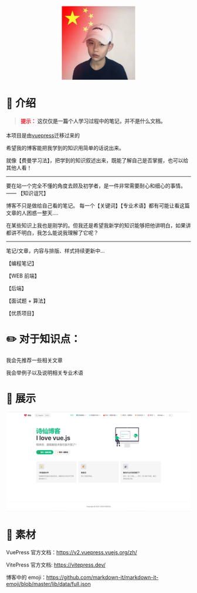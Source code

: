 <h1 width="30" height="30"></h1>
<p align="center">
<a target="_Blank" href="https://xiangyang666.gitee.io/vitepress/">
  <img width="200" height="200" src="./docs/public/images/logos.jpg" alt="在线预览地址" />
</a>
</p>

# 📖 介绍

> #### <span style="color:#ed1e2c;">提示：</span> 这仅仅是一篇个人学习过程中的笔记，并不是什么文档。

本项目是由[vuepress](https://xiangyang666.gitee.io/vuepress/)迁移过来的

希望我的博客能把我学到的知识用简单的话说出来。

就像【费曼学习法】，把学到的知识叙述出来，既能了解自己是否掌握，也可以给其他人看！

<hr />
要在站一个完全不懂的角度去顾及初学者，是一件非常需要耐心和细心的事情。 —— 【知识诅咒】

博客不只是做给自己看的笔记。
每一个【关键词】【专业术语】都有可能让看这篇文章的人困惑一整天....

在某些知识上我也是刚学的。但我还是希望我新学的知识能够把他讲明白，如果讲都讲不明白，我怎么能说我理解了它呢？

<hr />
笔记/文章，内容与排版、样式持续更新中...

【编程笔记】

【WEB 前端】

【后端】

【面试题 + 算法】

【优质项目】

# ✏️ 对于知识点：

我会先推荐一些相关文章

我会举例子以及说明相关专业术语

# 📌 展示

![](./docs//public/page.png)

# 🔢 素材

VuePress 官方文档：https://v2.vuepress.vuejs.org/zh/

VitePress 官方文档: https://vitepress.dev/

博客中的 emoji：https://github.com/markdown-it/markdown-it-emoji/blob/master/lib/data/full.json
